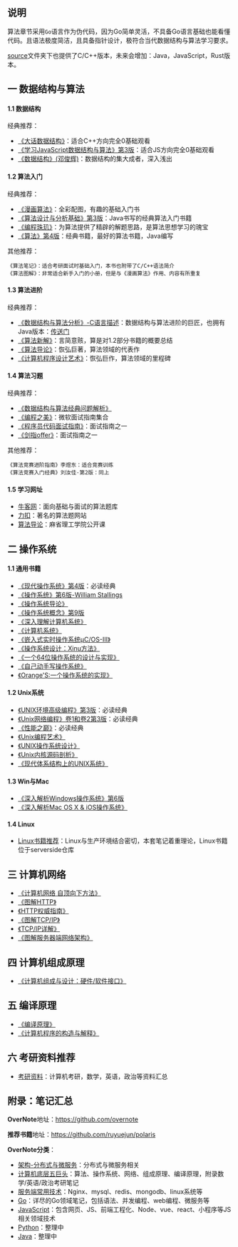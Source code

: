 ## 说明

算法章节采用`Go`语言作为伪代码，因为Go简单灵活，不具备Go语言基础也能看懂代码。且语法极度简洁，且具备指针设计，极符合当代数据结构与算法学习要求。    

[source](https://github.com/overnote/five-x/tree/master/sources)文件夹下也提供了C/C++版本，未来会增加：Java，JavaScript，Rust版本。 

## 一 数据结构与算法

#### 1.1 数据结构

经典推荐：
- [《大话数据结构》](https://book.douban.com/subject/6424904/)：适合C++方向完全0基础观看
- [《学习JavaScript数据结构与算法》第3版](https://book.douban.com/subject/33441631/)：适合JS方向完全0基础观看
- [《数据结构》(邓俊辉)](https://book.douban.com/subject/25859528/)：数据结构的集大成者，深入浅出

#### 1.2 算法入门

经典推荐：
- [《漫画算法》](https://book.douban.com/subject/33420587/)：全彩配图，有趣的基础入门书
- [《算法设计与分析基础》第3版](https://book.douban.com/subject/26337727/)：Java书写的经典算法入门书籍
- [《编程珠玑》](https://book.douban.com/subject/3227098/)：为算法提供了精辟的解题思路，是算法思想学习的瑰宝
- [《算法》第4版](https://book.douban.com/subject/10432347/)：经典书籍，最好的算法书籍，Java编写

其他推荐：
```
《算法笔记》：适合考研面试时基础入门，本书也附带了C/C++语法简介
《算法图解》：非常适合新手入门的小册，但是与《漫画算法》作用、内容有所重复
```

#### 1.3 算法进阶

经典推荐：
- [《数据结构与算法分析》-C语言描述](https://book.douban.com/subject/4924153/)：数据结构与算法进阶的巨匠，也拥有Java版本：[传送门](https://book.douban.com/subject/26745780/)
- [《算法新解》](https://book.douban.com/subject/26931430/)：言简意赅，算是对1.2部分书籍的概要总结
- [《算法导论》](https://book.douban.com/subject/1885170/)：恢弘巨著，算法领域的代表作
- [《计算机程序设计艺术》](https://book.douban.com/subject/1130500/)：恢弘巨作，算法领域的里程碑

#### 1.4 算法习题

经典推荐：
- [《数据结构与算法经典问题解析》](https://book.douban.com/subject/26834485/)
- [《编程之美》](https://book.douban.com/subject/3004255/)：微软面试指南集合
- [《程序员代码面试指南》](https://book.douban.com/subject/26638586/)：面试指南之一
- [《剑指offer》](https://book.douban.com/subject/27008702/)：面试指南之一

其他推荐：
```
《算法竞赛进阶指南》李煜东：适合竞赛训练
《算法竞赛入门经典》刘汝佳·第2版：同上
```

#### 1.5 学习网址

- [牛客网](https://www.nowcoder.com/)：面向基础与面试的算法题库
- [力扣](https://leetcode.com/)：著名的算法题网站
- [算法导论](http://open.163.com/special/opencourse/algorithms.html)：麻省理工学院公开课

## 二 操作系统

#### 1.1 通用书籍

- [《现代操作系统》第4版](https://book.douban.com/subject/27096665/)：必读经典
- [《操作系统》第6版-William Stallings](https://book.douban.com/subject/5064311/)
- [《操作系统导论》](https://book.douban.com/subject/33463930/)
- [《操作系统概念》第9版](https://book.douban.com/subject/30297919/)
- [《深入理解计算机系统》](https://book.douban.com/subject/1230413/)
- [《计算机系统》](https://book.douban.com/subject/26616929/)
- [《嵌入式实时操作系统μC/OS-III》](https://book.douban.com/subject/20389564/)
- [《操作系统设计：Xinu方法》](https://book.douban.com/subject/25772410/)
- [《一个64位操作系统的设计与实现》](https://book.douban.com/subject/30222325/)
- [《自己动手写操作系统》](https://book.douban.com/subject/1422377/)
- [《Orange'S:一个操作系统的实现》](https://book.douban.com/subject/3735649/)

#### 1.2 Unix系统

- [《UNIX环境高级编程》第3版](https://book.douban.com/subject/25900403/)：必读经典
- [《Unix网络编程》卷1和卷2第3版](https://book.douban.com/subject/26434583/)：必读经典
- [《性能之巅》](https://book.douban.com/subject/26586598/)：必读经典
- [《Unix编程艺术》](https://book.douban.com/subject/11609943/)
- [《UNIX操作系统设计》](https://book.douban.com/subject/1035710/)
- [《Unix内核源码剖析》](https://book.douban.com/subject/25831005/)
- [《现代体系结构上的UNIX系统》](https://book.douban.com/subject/26290762/)

#### 1.3 Win与Mac
- [《深入解析Windows操作系统》第6版](https://book.douban.com/subject/25844377/)
- [《深入解析Mac OS X & iOS操作系统》](https://book.douban.com/subject/25870206/)

#### 1.4 Linux

- [Linux书籍推荐](https://github.com/ruyuejun/polaris/blob/master/currency/serverside.md)：Linux与生产环境结合密切，本套笔记着重理论，Linux书籍位于serverside仓库

## 三 计算机网络

- [《计算机网络 自顶向下方法》](https://book.douban.com/subject/1116437/)
- [《图解HTTP》](https://book.douban.com/subject/25863515/)
- [《HTTP权威指南》](https://book.douban.com/subject/10746113/)
- [《图解TCP/IP》](https://book.douban.com/subject/24737674/)
- [《TCP/IP详解》](https://book.douban.com/subject/1088054/)    
- [《图解服务器端网络架构》](https://book.douban.com/subject/26369253/)  

## 四 计算机组成原理

- [《计算机组成与设计：硬件/软件接口》](https://book.douban.com/subject/2110638/)

## 五 编译原理

- [《编译原理》](https://book.douban.com/subject/3296317/)
- [《计算机程序的构造与解释》](https://book.douban.com/subject/1148282/)

## 六 考研资料推荐

- [考研资料](https://github.com/ruyuejun/polaris/blob/master/currency/postgraduate.md)：计算机考研，数学，英语，政治等资料汇总

## 附录：笔记汇总

**OverNote**地址：https://github.com/overnote   

**推荐书籍**地址：https://github.com/ruyuejun/polaris  

**OverNote分类**：  
- [架构-分布式与微服务](https://github.com/overnote/architecture/)：分布式与微服务相关
- [计算机底层五巨头](https://github.com/overnote/fivex)：算法、操作系统、网络、组成原理、编译原理，附录数学/英语/政治考研笔记
- [服务端常用技术](https://github.com/overnote/serverside)：Nginx、mysql、redis、mongodb、linux系统等
- [Go](https://github.com/overnote/golang)：详尽的Go领域笔记，包括语法、并发编程、web编程、微服务等
- [JavaScript](https://github.com/overnote/javascript)：包含网页、JS、前端工程化、Node、vue、react、小程序等JS相关领域技术
- [Python](https://github.com/overnote/python)：整理中
- [Java](https://github.com/overnote/java)：整理中